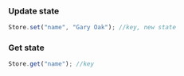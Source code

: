 ### Update state

```javascript
Store.set("name", "Gary Oak"); //key, new state
```

### Get state

```javascript
Store.get("name"); //key
```
